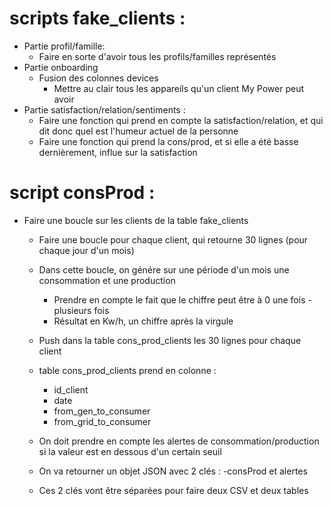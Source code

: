 # scripts fake_clients : 
- Partie profil/famille: 
    - Faire en sorte d'avoir tous les profils/familles représentés
- Partie onboarding 
    - Fusion des colonnes devices
        - Mettre au clair tous les appareils qu'un client My Power peut avoir
- Partie satisfaction/relation/sentiments : 
    - Faire une fonction qui prend en compte la satisfaction/relation, et qui dit donc quel est 
    l'humeur actuel de la personne 
    - Faire une fonction qui prend la cons/prod, et si elle a été basse dernièrement, influe sur la satisfaction

# script consProd : 
- Faire une boucle sur les clients de la table fake_clients
    - Faire une boucle pour chaque client, qui retourne 30 lignes (pour chaque jour d'un mois)
    - Dans cette boucle, on génére sur une période d'un mois une consommation et une production
        - Prendre en compte le fait que le chiffre peut être à 0 une fois - plusieurs fois 
        - Résultat en Kw/h, un chiffre après la virgule
    - Push dans la table cons_prod_clients les 30 lignes pour chaque client 
    - table cons_prod_clients prend en colonne : 
        - id_client
        - date
        - from_gen_to_consumer
        - from_grid_to_consumer 

    - On doit prendre en compte les alertes de consommation/production si la valeur est en dessous d'un certain seuil
    - On va retourner un objet JSON avec 2 clés : -consProd et alertes 
    - Ces 2 clés vont être séparées pour faire deux CSV et deux tables


